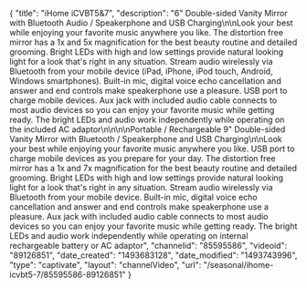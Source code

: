 {
    "title": "iHome iCVBT5&7",
    "description": "6\" Double-sided Vanity Mirror with Bluetooth Audio \/ Speakerphone and USB Charging\n\nLook your best while enjoying your favorite music anywhere you like. The distortion free mirror has a 1x and 5x magnification for the best beauty routine and detailed grooming. Bright LEDs with high and low settings provide natural looking light for a look that's right in any situation. Stream audio wirelessly via Bluetooth from your mobile device (iPad, iPhone, iPod touch, Android, Windows smartphones). Built-in mic, digital voice echo cancellation and answer and end controls make speakerphone use a pleasure. USB port to charge mobile devices. Aux jack with included audio cable connects to most audio devices so you can enjoy your favorite music while getting ready. The bright LEDs and audio work independently while operating on the included AC adaptor\n\n\n\nPortable \/ Rechargeable 9\" Double-sided Vanity Mirror with Bluetooth \/ Speakerphone and USB Charging\n\nLook your best while enjoying your favorite music anywhere you like. USB port to charge mobile devices as you prepare for your day. The distortion free mirror has a 1x and 7x magnification for the best beauty routine and detailed grooming. Bright LEDs with high and low settings provide natural looking light for a look that's right in any situation. Stream audio wirelessly via Bluetooth from your mobile device. Built-in mic, digital voice echo cancellation and answer and end controls make speakerphone use a pleasure. Aux jack with included audio cable connects to most audio devices so you can enjoy your favorite music while getting ready. The bright LEDs and audio work independently while operating on internal rechargeable battery or AC adaptor",
    "channelid": "85595586",
    "videoid": "89126851",
    "date_created": "1493683128",
    "date_modified": "1493743996",
    "type": "captivate",
    "layout": "channelVideo",
    "url": "\/seasonal\/ihome-icvbt5-7\/85595586-89126851"
}